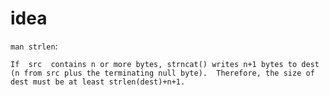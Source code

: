# idea

`man strlen`:

```
If  src  contains n or more bytes, strncat() writes n+1 bytes to dest (n from src plus the terminating null byte).  Therefore, the size of dest must be at least strlen(dest)+n+1.
```

